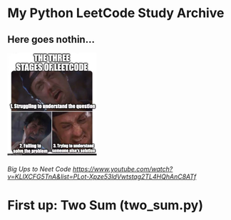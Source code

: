 # My Python LeetCode Study Archive
## Here goes nothin...

<img src="soEleet.jpg" width="200">

###### Big Ups to Neet Code https://www.youtube.com/watch?v=KLlXCFG5TnA&list=PLot-Xpze53ldVwtstag2TL4HQhAnC8ATf

# First up: Two Sum (two_sum.py)

